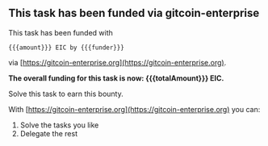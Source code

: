 ## This task has been funded via gitcoin-enterprise

This task has been funded with  
```
{{{amount}}} EIC by {{{funder}}}
```

via [https://gitcoin-enterprise.org](https://gitcoin-enterprise.org).  


**The overall funding for this task is now: {{{totalAmount}}} EIC.**  

Solve this task to earn this bounty.  

With [https://gitcoin-enterprise.org](https://gitcoin-enterprise.org) you can: 

1. Solve the tasks you like 
2. Delegate the rest

